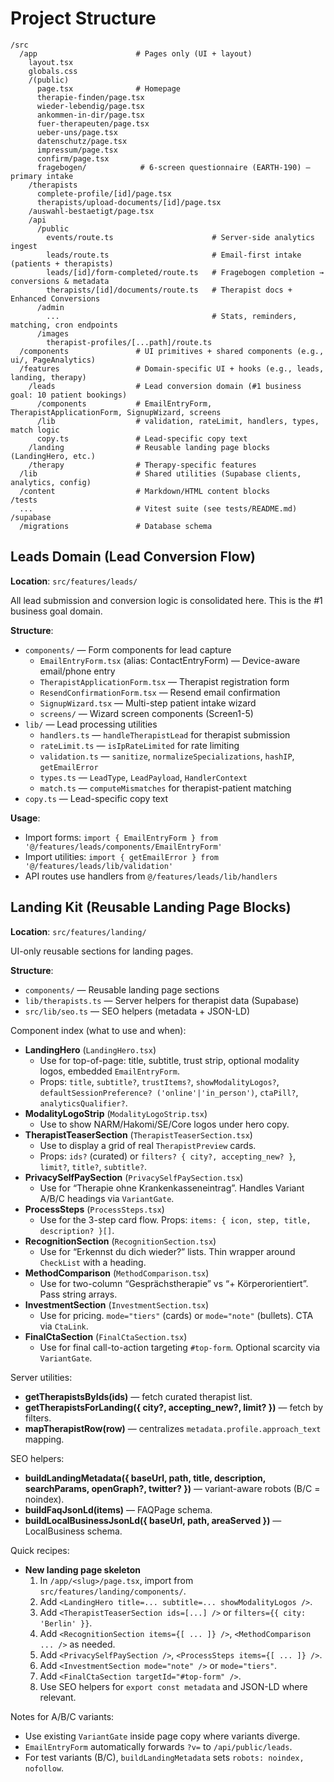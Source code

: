# Project Structure

```
/src
  /app                      # Pages only (UI + layout)
    layout.tsx
    globals.css
    /(public)
      page.tsx              # Homepage
      therapie-finden/page.tsx
      wieder-lebendig/page.tsx
      ankommen-in-dir/page.tsx
      fuer-therapeuten/page.tsx
      ueber-uns/page.tsx
      datenschutz/page.tsx
      impressum/page.tsx
      confirm/page.tsx
      fragebogen/            # 6-screen questionnaire (EARTH-190) – primary intake
    /therapists
      complete-profile/[id]/page.tsx
      therapists/upload-documents/[id]/page.tsx
    /auswahl-bestaetigt/page.tsx
    /api
      /public
        events/route.ts                      # Server-side analytics ingest
        leads/route.ts                       # Email-first intake (patients + therapists)
        leads/[id]/form-completed/route.ts   # Fragebogen completion → conversions & metadata
        therapists/[id]/documents/route.ts   # Therapist docs + Enhanced Conversions
      /admin
        ...                                  # Stats, reminders, matching, cron endpoints
      /images
        therapist-profiles/[...path]/route.ts
  /components               # UI primitives + shared components (e.g., ui/, PageAnalytics)
  /features                 # Domain-specific UI + hooks (e.g., leads, landing, therapy)
    /leads                  # Lead conversion domain (#1 business goal: 10 patient bookings)
      /components           # EmailEntryForm, TherapistApplicationForm, SignupWizard, screens
      /lib                  # validation, rateLimit, handlers, types, match logic
      copy.ts               # Lead-specific copy text
    /landing                # Reusable landing page blocks (LandingHero, etc.)
    /therapy                # Therapy-specific features
  /lib                      # Shared utilities (Supabase clients, analytics, config)
  /content                  # Markdown/HTML content blocks
/tests
  ...                       # Vitest suite (see tests/README.md)
/supabase
  /migrations               # Database schema

```

## Leads Domain (Lead Conversion Flow)

**Location**: `src/features/leads/`

All lead submission and conversion logic is consolidated here. This is the #1 business goal domain.

**Structure**:
- `components/` — Form components for lead capture
  - `EmailEntryForm.tsx` (alias: ContactEntryForm) — Device-aware email/phone entry
  - `TherapistApplicationForm.tsx` — Therapist registration form
  - `ResendConfirmationForm.tsx` — Resend email confirmation
  - `SignupWizard.tsx` — Multi-step patient intake wizard
  - `screens/` — Wizard screen components (Screen1-5)
- `lib/` — Lead processing utilities
  - `handlers.ts` — `handleTherapistLead` for therapist submission
  - `rateLimit.ts` — `isIpRateLimited` for rate limiting
  - `validation.ts` — `sanitize`, `normalizeSpecializations`, `hashIP`, `getEmailError`
  - `types.ts` — `LeadType`, `LeadPayload`, `HandlerContext`
  - `match.ts` — `computeMismatches` for therapist-patient matching
- `copy.ts` — Lead-specific copy text

**Usage**:
- Import forms: `import { EmailEntryForm } from '@/features/leads/components/EmailEntryForm'`
- Import utilities: `import { getEmailError } from '@/features/leads/lib/validation'`
- API routes use handlers from `@/features/leads/lib/handlers`

## Landing Kit (Reusable Landing Page Blocks)

**Location**: `src/features/landing/`

UI-only reusable sections for landing pages.

**Structure**:
- `components/` — Reusable landing page sections
- `lib/therapists.ts` — Server helpers for therapist data (Supabase)
- `src/lib/seo.ts` — SEO helpers (metadata + JSON-LD)

Component index (what to use and when):
- **LandingHero** (`LandingHero.tsx`)
  - Use for top-of-page: title, subtitle, trust strip, optional modality logos, embedded `EmailEntryForm`.
  - Props: `title`, `subtitle?`, `trustItems?`, `showModalityLogos?`, `defaultSessionPreference? ('online'|'in_person')`, `ctaPill?`, `analyticsQualifier?`.
- **ModalityLogoStrip** (`ModalityLogoStrip.tsx`)
  - Use to show NARM/Hakomi/SE/Core logos under hero copy.
- **TherapistTeaserSection** (`TherapistTeaserSection.tsx`)
  - Use to display a grid of real `TherapistPreview` cards.
  - Props: `ids?` (curated) or `filters? { city?, accepting_new? }`, `limit?`, `title?`, `subtitle?`.
- **PrivacySelfPaySection** (`PrivacySelfPaySection.tsx`)
  - Use for “Therapie ohne Krankenkasseneintrag”. Handles Variant A/B/C headings via `VariantGate`.
- **ProcessSteps** (`ProcessSteps.tsx`)
  - Use for the 3-step card flow. Props: `items: { icon, step, title, description? }[]`.
- **RecognitionSection** (`RecognitionSection.tsx`)
  - Use for “Erkennst du dich wieder?” lists. Thin wrapper around `CheckList` with a heading.
- **MethodComparison** (`MethodComparison.tsx`)
  - Use for two-column “Gesprächstherapie” vs “+ Körperorientiert”. Pass string arrays.
- **InvestmentSection** (`InvestmentSection.tsx`)
  - Use for pricing. `mode="tiers"` (cards) or `mode="note"` (bullets). CTA via `CtaLink`.
- **FinalCtaSection** (`FinalCtaSection.tsx`)
  - Use for final call-to-action targeting `#top-form`. Optional scarcity via `VariantGate`.

Server utilities:
- **getTherapistsByIds(ids)** — fetch curated therapist list.
- **getTherapistsForLanding({ city?, accepting_new?, limit? })** — fetch by filters.
- **mapTherapistRow(row)** — centralizes `metadata.profile.approach_text` mapping.

SEO helpers:
- **buildLandingMetadata({ baseUrl, path, title, description, searchParams, openGraph?, twitter? })** — variant-aware robots (B/C = noindex).
- **buildFaqJsonLd(items)** — FAQPage schema.
- **buildLocalBusinessJsonLd({ baseUrl, path, areaServed })** — LocalBusiness schema.

Quick recipes:
- **New landing page skeleton**
  1. In `/app/<slug>/page.tsx`, import from `src/features/landing/components/`.
  2. Add `<LandingHero title=... subtitle=... showModalityLogos />`.
  3. Add `<TherapistTeaserSection ids=[...] />` or `filters={{ city: 'Berlin' }}`.
  4. Add `<RecognitionSection items={[ ... ]} />`, `<MethodComparison ... />` as needed.
  5. Add `<PrivacySelfPaySection />`, `<ProcessSteps items={[ ... ]} />`.
  6. Add `<InvestmentSection mode="note" />` or `mode="tiers"`.
  7. Add `<FinalCtaSection targetId="#top-form" />`.
  8. Use SEO helpers for `export const metadata` and JSON-LD where relevant.

Notes for A/B/C variants:
- Use existing `VariantGate` inside page copy where variants diverge.
- `EmailEntryForm` automatically forwards `?v=` to `/api/public/leads`.
- For test variants (B/C), `buildLandingMetadata` sets `robots: noindex, nofollow`.
